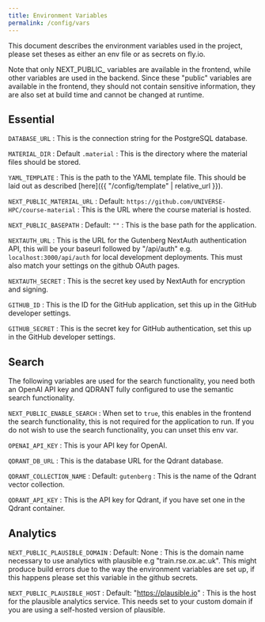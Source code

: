 ```yaml
---
title: Environment Variables
permalink: /config/vars
---
```


This document describes the environment variables used in the project, please set theses as either an env file or as secrets on fly.io.

Note that only NEXT_PUBLIC_ variables are available in the frontend, while other variables are used in the backend.
Since these "public" variables are available in the frontend, they should not contain sensitive information, they are also set at build time and cannot be changed at runtime.

## Essential

`DATABASE_URL`
: This is the connection string for the PostgreSQL database.

`MATERIAL_DIR`
: Default `.material`
: This is the directory where the material files should be stored.

`YAML_TEMPLATE`
: This is the path to the YAML template file. This should be laid out as described [here]({{ "/config/template" | relative_url }}).

`NEXT_PUBLIC_MATERIAL_URL`
: Default: `https://github.com/UNIVERSE-HPC/course-material`
: This is the URL where the course material is hosted.

`NEXT_PUBLIC_BASEPATH`
: Default: `""`
: This is the base path for the application.

`NEXTAUTH_URL`
: This is the URL for the Gutenberg NextAuth authentication API, this will be your baseurl followed by "/api/auth" e.g. `localhost:3000/api/auth` for local development deployments.
This must also match your settings on the github OAuth pages.

`NEXTAUTH_SECRET`
: This is the secret key used by NextAuth for encryption and signing.

`GITHUB_ID`
: This is the ID for the GitHub application, set this up in the GitHub developer settings.

`GITHUB_SECRET`
: This is the secret key for GitHub authentication, set this up in the GitHub developer settings.

## Search

The following variables are used for the search functionality, you need both an OpenAI API key and QDRANT fully configured to use the semantic search functionality.

`NEXT_PUBLIC_ENABLE_SEARCH`
: When set to `true`, this enables in the frontend the search functionality, this is not required for the application to run. If you do not wish to use the search functionality, you can unset this env var.

`OPENAI_API_KEY`
: This is your API key for OpenAI.

`QDRANT_DB_URL`
: This is the database URL for the Qdrant database.

`QDRANT_COLLECTION_NAME`
: Default: `gutenberg`
: This is the name of the Qdrant vector collection.

`QDRANT_API_KEY`
: This is the API key for Qdrant, if you have set one in the Qdrant container.

## Analytics

`NEXT_PUBLIC_PLAUSIBLE_DOMAIN`
: Default: None
: This is the domain name necessary to use analytics with plausible e.g "train.rse.ox.ac.uk". This might produce build errors due to the way the environment variables are set up, if this happens please set this variable in the github secrets.

`NEXT_PUBLIC_PLAUSIBLE_HOST`
: Default: "<https://plausible.io>"
: This is the host for the plausible analytics service. This needs set to your custom domain if you are using a self-hosted version of plausible.

